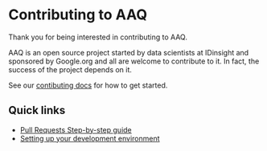 # Contributing to AAQ

Thank you for being interested in contributing to AAQ.

AAQ is an open source project started by data scientists at IDinsight and sponsored by Google.org and all are welcome to contribute to it. In fact, the success of the project depends on it.

See our [contibuting docs](https://idinsight.github.io/aaq-core/develop/contributing/) for how to get started.

## Quick links

- [Pull Requests Step-by-step guide](https://idinsight.github.io/aaq-core/develop/contributing/#pull-requests-guide)
- [Setting up your development environment](https://idinsight.github.io/aaq-core/develop/setup)
